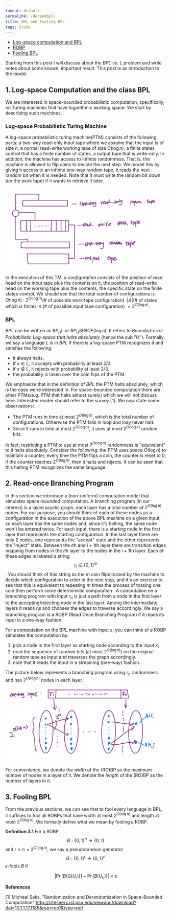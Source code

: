 ```yaml
---
layout: default
permalink: /derandbpl/
title: BPL and Fooling BPL
tags: Study
---
```


* [Log-space computation and BPL](#bpl)
* [ROBP](#robp)
* [Fooling BPL](#fool)

Starting from this post I will discuss about the $BPL\ vs.\ L$ problem and write notes about some known, important result. This post is an introduction to the model.
  

## <a name="bpl"></a> 1. Log-space Computation and the class BPL  

We are interested in space-bounded probabilistic computation, specifically, on Turing machines that have logarithmic working space. We start by describing such machines.
### Log-space Probabilistic Turing Machine

A log-space probabilistic turing machine(PTM) consists of the following parts:  a two-way read-only input tape where we assume that the input is of size $n$; a normal read-write working tape of size $O(\log n)$, a finite states control that has a finite number of states, a output tape that is write-only. In addition, the machine has access to infinite randomness. That is, the machine is allowed to flip coins to decide the next step. We model this by giving it access to an infinite one-way random tape, it reads the next random bit when it is needed. Note that it must write the random bit down (on the work tape) if it wants to retrieve it later. 

![log-space PTM](/assets/L-PTM.jpg)  

In the execution of this TM, a *configuration* consists of the position of read head on the input tape plus the contents on it, the position of read-write head on the working tape plus the contents, the specific state on the finite states control. We should see that the total number of configurations is $O(\log n) \cdot 2^{O(\log n)}$(# of possible work tape configuration) $\cdot \lvert \Delta \rvert$(# of states which is finite) $\cdot n$ (# of possible input tape configuration) $=2^{O(\log n)}$.  

### BPL  

$BPL$ can be written as $BP_HL$ or $BP_HSPACE(\log n)$. It refers to *Bounded-error Probabilistic Log-space that halts absolutely* (hence the sub "H"). Formally, we say a language $L$ is in $BPL$ if there is a log-space PTM recognizes it and satisfies the following:  

* it always halts.  
* if $x\in L$, it accepts with probability at least 2/3.  
* if $x\not\in L$, it rejects with probability at least 2/3.  
* the probability is taken over the coin flips of the PTM.  

We emphasize that in the definition of $BPL$ the PTM halts absolutely, which is the case we're interested in. For space-bounded computation there are other PTMs(e.g. PTM that halts almost surely) which we will not discuss here. Interested reader should refer to the survey [1]. We now state some observations:  

* The PTM runs in time at most $2^{O(\log n)}$, which is the total number of configurations. Otherwise the PTM falls in loop and may never halt.
* Since it runs in time at most $2^{O(\log n)}$, it uses at most $2^{O(\log n)}$ random bits.  

In fact, restricting a PTM to use at most $2^{O(\log n)}$ randomness is "equivalent" to it halts absolutely. Consider the following: the PTM uses space $O(\log n)$ to maintain a counter, every time the PTM flips a coin, the counter is reset to 0, if the counter reaches $2^{O(\log n)}$, then it halts and rejects. It can be seen that this halting PTM recognizes the same language.  

## <a name="robp"></a> 2. Read-once Branching Program

In this section we introduce a (non-uniform) computation model that simulates space-bounded computation. A branching program (in our interest) is a layed acyclic graph, each layer has a total number of $2^{O(\log n)}$ nodes. For our purpose, you should think of each of these nodes as a configuration in the execution of the above BPL machine on a given input, so each layer has the same nodes and, since it's halting, the same node won't be entered twice. For each input, there is a starting node in the first layer that represents the starting configuration. In the last layer there are only 2 nodes, one represents the "accept" state and the other represents the "reject" state. Between the $i$th and $i+1$th layer there are transition edges mapping from nodes in the $i$th layer to the nodes in the $i+1$th layer. Each of these edges is labeled a string $$r_i \in\{0,1\}^m$$. You should think of this string as the $m$ coin flips tossed by the machine to decide which configuration to enter in the next step, and it's an exercise to see that this is equivalent to repeating $m$ times the process of tossing one coin then perform some deterministic computation . A computation on a branching program with input $r_n$ is just a path from a node in the first layer to the accepting/rejecting node in the last layer. Among the intermediate layers it reads $r_i$s and chooses the edges to traverse accordingly. We say a branching program is a ROBP (Read Once Branching Program) if it reads its input in a one-way fashion.

For a computation on the BPL machine with input $x$, you can think of a ROBP simulates the computation by:  

1. pick a node in the first layer as starting node according to the input $x$; 
2. read the sequence of random bits (at most $2^{O(\log n)}$) on the original random tape as input and traverses the graph accordingly.  
3. note that it reads the input in a streaming (one-way) fashion.

The picture below represents a branching program using $r_n$ randomness and has $2^{O(\log n)}$ nodes in each layer.  


![ROBP](/assets/ROBP1.jpg)

For convenience, we denote the *width* of the (RO)BP as the maximum number of nodes in a layer of it. We denote the *length* of the (RO)BP as the number of layers in it.

## <a name="fool"></a> 3. Fooling BPL  

From the previous sections, we can see that to fool every language in BPL, it suffices to fool all ROBPs that have width at most $2^{O(\log n)}$ and length at most $2^{O(\log n)}$. We formally define what we mean by fooling a ROBP.    

**Definition 3.1** For a ROBP $$B: \{0,1\}^{n} \rightarrow \{0,1\}$$ and $r<n = 2^{O(\log n)}$, we say a pseudorandom generator $$G: \{0,1\}^{r} \rightarrow \{0,1\}^{n}$$ $\epsilon$-fools $B$ if  

$$\lvert \Pr \left[ B(G(U_{r}))\right] - \Pr\left[B(U_n) \right]\rvert < \epsilon$$

**References**  

[1] Michael Saks, "Randomization and Derandomization in Space-Bounded
Computation" http://citeseerx.ist.psu.edu/viewdoc/download?doi=10.1.1.17.1185&rep=rep1&type=pdf


 
